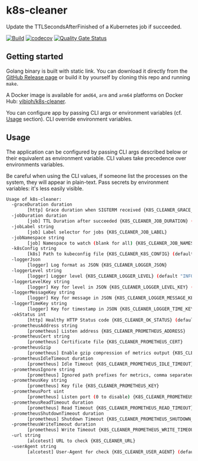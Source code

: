# k8s-cleaner

Update the TTLSecondsAfterFinished of a Kubernetes job if succeeded.

[![Build](https://github.com/ViBiOh/k8s-cleaner/workflows/Build/badge.svg)](https://github.com/ViBiOh/k8s-cleaner/actions)
[![codecov](https://codecov.io/gh/ViBiOh/k8s-cleaner/branch/main/graph/badge.svg)](https://codecov.io/gh/ViBiOh/k8s-cleaner)
[![Quality Gate Status](https://sonarcloud.io/api/project_badges/measure?project=ViBiOh_k8s-cleaner&metric=alert_status)](https://sonarcloud.io/dashboard?id=ViBiOh_k8s-cleaner)

## Getting started

Golang binary is built with static link. You can download it directly from the [GitHub Release page](https://github.com/ViBiOh/k8s-cleaner/releases) or build it by yourself by cloning this repo and running `make`.

A Docker image is available for `amd64`, `arm` and `arm64` platforms on Docker Hub: [vibioh/k8s-cleaner](https://hub.docker.com/r/vibioh/k8s-cleaner/tags).

You can configure app by passing CLI args or environment variables (cf. [Usage](#usage) section). CLI override environment variables.

## Usage

The application can be configured by passing CLI args described below or their equivalent as environment variable. CLI values take precedence over environments variables.

Be careful when using the CLI values, if someone list the processes on the system, they will appear in plain-text. Pass secrets by environment variables: it's less easily visible.

```bash
Usage of k8s-cleaner:
  -graceDuration duration
        [http] Grace duration when SIGTERM received {K8S_CLEANER_GRACE_DURATION} (default 30s)
  -jobDuration duration
        [job] TTL Duration after succeeded {K8S_CLEANER_JOB_DURATION} (default 2m0s)
  -jobLabel string
        [job] Label selector for jobs {K8S_CLEANER_JOB_LABEL}
  -jobNamespace string
        [job] Namespace to watch (blank for all) {K8S_CLEANER_JOB_NAMESPACE}
  -k8sConfig string
        [k8s] Path to kubeconfig file {K8S_CLEANER_K8S_CONFIG} (default "/Users/macbook/.kube/config")
  -loggerJson
        [logger] Log format as JSON {K8S_CLEANER_LOGGER_JSON}
  -loggerLevel string
        [logger] Logger level {K8S_CLEANER_LOGGER_LEVEL} (default "INFO")
  -loggerLevelKey string
        [logger] Key for level in JSON {K8S_CLEANER_LOGGER_LEVEL_KEY} (default "level")
  -loggerMessageKey string
        [logger] Key for message in JSON {K8S_CLEANER_LOGGER_MESSAGE_KEY} (default "message")
  -loggerTimeKey string
        [logger] Key for timestamp in JSON {K8S_CLEANER_LOGGER_TIME_KEY} (default "time")
  -okStatus int
        [http] Healthy HTTP Status code {K8S_CLEANER_OK_STATUS} (default 204)
  -prometheusAddress string
        [prometheus] Listen address {K8S_CLEANER_PROMETHEUS_ADDRESS}
  -prometheusCert string
        [prometheus] Certificate file {K8S_CLEANER_PROMETHEUS_CERT}
  -prometheusGzip
        [prometheus] Enable gzip compression of metrics output {K8S_CLEANER_PROMETHEUS_GZIP}
  -prometheusIdleTimeout duration
        [prometheus] Idle Timeout {K8S_CLEANER_PROMETHEUS_IDLE_TIMEOUT} (default 10s)
  -prometheusIgnore string
        [prometheus] Ignored path prefixes for metrics, comma separated {K8S_CLEANER_PROMETHEUS_IGNORE}
  -prometheusKey string
        [prometheus] Key file {K8S_CLEANER_PROMETHEUS_KEY}
  -prometheusPort uint
        [prometheus] Listen port (0 to disable) {K8S_CLEANER_PROMETHEUS_PORT} (default 9090)
  -prometheusReadTimeout duration
        [prometheus] Read Timeout {K8S_CLEANER_PROMETHEUS_READ_TIMEOUT} (default 5s)
  -prometheusShutdownTimeout duration
        [prometheus] Shutdown Timeout {K8S_CLEANER_PROMETHEUS_SHUTDOWN_TIMEOUT} (default 5s)
  -prometheusWriteTimeout duration
        [prometheus] Write Timeout {K8S_CLEANER_PROMETHEUS_WRITE_TIMEOUT} (default 10s)
  -url string
        [alcotest] URL to check {K8S_CLEANER_URL}
  -userAgent string
        [alcotest] User-Agent for check {K8S_CLEANER_USER_AGENT} (default "Alcotest")
```
